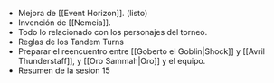 - Mejora de [[Event Horizon]]. (listo)
- Invención de [[Nemeia]]. 
- Todo lo relacionado con los personajes del torneo.
- Reglas de los Tandem Turns
- Preparar el reencuentro entre [[Goberto el Goblin|Shock]] y [[Avril Thunderstaff]], y [[Oro Sammah|Oro]] y el equipo.
- Resumen de la sesion 15